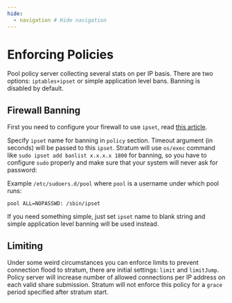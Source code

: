 ```yaml
---
hide:
  - navigation # Hide navigation
---
```


# Enforcing Policies

Pool policy server collecting several stats on per IP basis. There are two options: `iptables+ipset` or simple application level bans. Banning is disabled by default.

## Firewall Banning

First you need to configure your firewall to use `ipset`, read [this article](https://wiki.archlinux.org/index.php/Ipset).

Specify `ipset` name for banning in `policy` section. Timeout argument (in seconds) will be passed to this `ipset`. Stratum will use `os/exec` command like `sudo ipset add banlist x.x.x.x 1800` for banning, so you have to configure `sudo` properly and make sure that your system will never ask for password:

Example `/etc/sudoers.d/pool` where `pool` is a username under which pool runs:

    pool ALL=NOPASSWD: /sbin/ipset

If you need something simple, just set `ipset` name to blank string and simple application level banning will be used instead.

## Limiting

Under some weird circumstances you can enforce limits to prevent connection flood to stratum, there are initial settings: `limit` and `limitJump`. Policy server will increase number of allowed connections per IP address on each valid share submission. Stratum will not enforce this policy for a `grace` period specified after stratum start.
